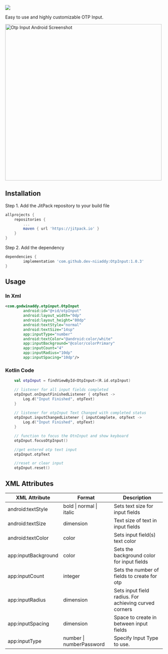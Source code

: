 [![](https://jitpack.io/v/dev-niiaddy/OtpInput.svg)](https://jitpack.io/#dev-niiaddy/OtpInput/Tag)

Easy to use and highly customizable OTP Input.

<img src="https://i.ibb.co/mv9313B/Screenshot-1600877653.png" alt="Otp Input Android Screenshot" border="0" height="500">

## Installation
Step 1. Add the JitPack repository to your build file
```gradle
allprojects {
	repositories {
		...
		maven { url 'https://jitpack.io' }
	}
}
```
Step 2. Add the dependency
```gradle
dependencies {
        implementation 'com.github.dev-niiaddy:OtpInput:1.0.3'
}
```

## Usage

### In Xml
```xml
<com.godwinaddy.otpinput.OtpInput
        android:id="@+id/otpInput"
        android:layout_width="0dp"
        android:layout_height="80dp"
        android:textStyle="normal"
        android:textSize="14sp"
        app:inputType="number"
        android:textColor="@android:color/white"
        app:inputBackground="@color/colorPrimary"
        app:inputCount="4"
        app:inputRadius="10dp"
        app:inputSpacing="10dp"/>
```

### Kotlin Code
```kotlin
    val otpInput = findViewById<OtpInput>(R.id.otpInput)

    // listener for all input fields completed
    otpInput.onInputFinishedListener { otpText ->
        Log.d("Input Finished", otpText)
    }
    
    // listener for otpInput Text Changed with completed status
    otpInput.inputChangedListener { inputComplete, otpText ->
        Log.d("Input Finished", otpText)
    }

    // function to focus the OtnInput and show keyboard
    otpInput.focusOtpInput()

    //get entered otp text input
    otpInput.otpText

    //reset or clear input
    otpInput.reset()
```

## XML Attributes
<table>
<thead>
  <tr>
    <th>XML Attribute</th>
    <th>Format</th>
    <th>Description</th>
  </tr>
</thead>
<tbody>
  <tr>
    <td>android:textStyle</td>
    <td>bold | normal | italic</td>
    <td>Sets text size for input fields</td>
  </tr>
  <tr>
    <td>android:textSize</td>
    <td>dimension</td>
    <td>Text size of text in input fields</td>
  </tr>
  <tr>
      <td>android:textColor</td>
      <td>color</td>
      <td>Sets input field(s) text color</td>
    </tr>
  <tr>
    <td>app:inputBackground</td>
    <td>color</td>
    <td>Sets the background color for input fields</td>
  </tr>
  <tr>
    <td>app:inputCount</td>
    <td>integer</td>
    <td>Sets the number of fields to create for otp</td>
  </tr>
  <tr>
    <td>app:inputRadius</td>
    <td>dimension</td>
    <td>Sets input field radius. For achieving curved corners</td>
  </tr>
  <tr>
    <td>app:inputSpacing</td>
    <td>dimension</td>
    <td>Space to create in between input fields</td>
  </tr>
  <tr>
    <td>app:inputType</td>
    <td>number | numberPassword</td>
    <td>Specify Input Type to use.</td>
  </tr>
</tbody>
</table>